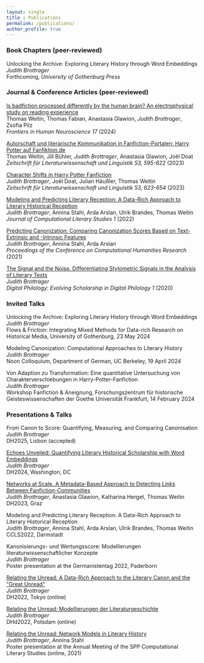 ```yaml
---
layout: single
title : Publications
permalink: /publications/
author_profile: true
---
```


### Book Chapters (peer-reviewed)

Unlocking the Archive: Exploring Literary History through Word Embeddings
*Judith Brottrager*  
Forthcoming, *University of Gothenburg Press* 


### Journal & Conference Articles (peer-reviewed)

[Is badfiction processed differently by the human brain? An electrophysical study on reading experience](https://doi.org/10.3389/fnhum.2023.1333965)  
Thomas Weitin, Thomas Fabian, Anastasia Glawion, *Judith Brottrager*, Zsofia Pilz  
*Frontiers in Human Neuroscience 17* (2024)  

[Autorschaft und literarische Kommunikation in Fanfiction-Portalen: Harry Potter auf Fanfiktion.de](https://doi.org/10.1007/s41244-023-00306-1)  
Thomas Weitin, Jill Bühler, *Judith Brottrager*, Anastasia Glawion, Joël Doat  
*Zeitschrift für Literaturwissenschaft und Linguistik 53, 595-622* (2023)  

[Character Shifts in Harry Potter Fanfiction](https://doi.org/10.1007/s41244-023-00310-5)  
*Judith Brottrager*, Joël Doat, Julian Häußler, Thomas Weitin  
*Zeitschrift für Literaturwissenschaft und Linguistik 53, 623-654* (2023)  

[Modeling and Predicting Literary Reception: A Data-Rich Approach to Literary Historical Reception](https://doi.org/10.48694/jcls.95)  
*Judith Brottrager*, Annina Stahl, Arda Arslan, Ulrik Brandes, Thomas Weitin  
*Journal of Computational Literary Studies 1* (2022)  

[Predicting Canonization: Comparing Canonization Scores Based on Text-Extrinsic and -Intrinsic Features](https://www.ceur-ws.org/Vol-2989/short_paper21.pdf)  
*Judith Brottrager*, Annina Stahl, Arda Arslan  
*Proceedings of the Conference on Computational Humanities Research* (2021)  

[The Signal and the Noise. Differentiating Stylometric Signals in the Analysis of Literary Texts](https://tuprints.ulb.tu-darmstadt.de/13485/)  
*Judith Brottrager*  
*Digital Philology: Evolving Scholarship in Digital Philology 1* (2020) 

  
### Invited Talks  

Unlocking the Archive: Exploring Literary History through Word Embeddings 
*Judith Brottrager*  
Flows & Friction: Integrating Mixed Methods for Data-rich Research on Historical Media, University of Gothenburg, 23 May 2024  

Modeling Canonization: Computational Approaches to Literary History 
*Judith Brottrager*  
Noon Colloquium, Department of German, UC Berkeley, 19 April 2024  

Von Adaption zu Transformation: Eine quantitative Untersuchung von Charakterverschiebungen in Harry-Potter-Fanfiction  
*Judith Brottrager*  
Workshop Fanfiction & Aneignung, Forschungszentrum für historische Geisteswissenschaften der Goethe Universität Frankfurt, 14 February 2024  

### Presentations & Talks  

From Canon to Score: Quantifying, Measuring, and Comparing Canonisation  
*Judith Brottrager*  
DH2025, Lisbon (accepted)  

[Echoes Unveiled: Quantifying Literary Historical Scholarship with Word Embeddings](https://zenodo.org/records/13834936)  
*Judith Brottrager*  
DH2024, Washington, DC  

[Networks at Scale. A Metadata-Based Approach to Detecting Links Between Fanfiction-Communities](https://zenodo.org/records/7961822)  
*Judith Brottrager*, Anastasia Glawion, Katharina Herget, Thomas Weitin  
DH2023, Graz  

Modeling and Predicting Literary Reception: A Data-Rich Approach to Literary Historical Reception  
*Judith Brottrager*, Annina Stahl, Arda Arslan, Ulrik Brandes, Thomas Weitin  
CCLS2022, Darmstadt  

Kanonisierungs- und Wertungsscore: Modellierungen literaturwissenschaftlicher Konzepte  
*Judith Brottrager*  
Poster presentation at the Germanistentag 2022, Paderborn  

[Relating the Unread: A Data-Rich Approach to the Literary Canon and the "Great Unread"](https://dh2022.dhii.asia/dh2022bookofabsts.pdf)  
*Judith Brottrager*  
DH2022, Tokyo (online)  

[Relating the Unread: Modellierungen der Literaturgeschichte](https://zenodo.org/record/6304590)  
*Judith Brottrager*  
DHd2022, Potsdam (online)  

[Relating the Unread: Network Models in Literary History](https://zenodo.org/record/4737134)  
*Judith Brottrager*, Annina Stahl  
Poster presentation at the Annual Meeting of the SPP Computational Literary Studies (online, 2021)  